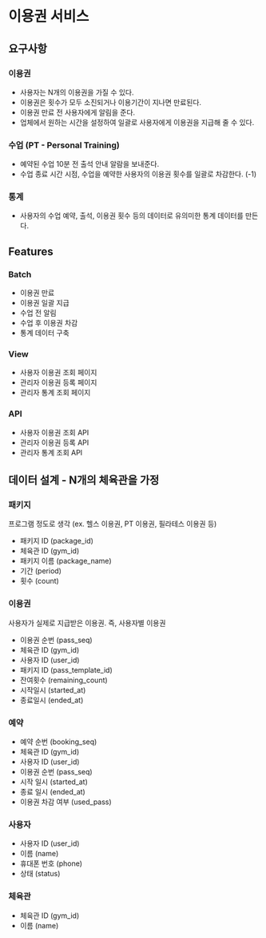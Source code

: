 # 이용권 서비스

## 요구사항

### 이용권
- 사용자는 N개의 이용권을 가질 수 있다.
- 이용권은 횟수가 모두 소진되거나 이용기간이 지나면 만료된다.
- 이용권 만료 전 사용자에게 알림을 준다.
- 업체에서 원하는 시간을 설정하여 일괄로 사용자에게 이용권을 지급해 줄 수 있다.

### 수업 (PT - Personal Training)
- 예약된 수업 10분 전 출석 안내 알람을 보내준다.
- 수업 종료 시간 시점, 수업을 예약한 사용자의 이용권 횟수를 일괄로 차감한다. (-1)

### 통계
- 사용자의 수업 예약, 출석, 이용권 횟수 등의 데이터로 유의미한 통계 데이터를 만든다.


## Features

### Batch
- 이용권 만료
- 이용권 일괄 지급
- 수업 전 알림
- 수업 후 이용권 차감
- 통계 데이터 구축

### View
- 사용자 이용권 조회 페이지
- 관리자 이용권 등록 페이지
- 관리자 통계 조회 페이지

### API
- 사용자 이용권 조회 API
- 관리자 이용권 등록 API
- 관리자 통계 조회 API

## 데이터 설계 - N개의 체육관을 가정

### 패키지
프로그램 정도로 생각 (ex. 헬스 이용권, PT 이용권, 필라테스 이용권 등)

- 패키지 ID (package_id)
- 체육관 ID (gym_id)
- 패키지 이름 (package_name)
- 기간 (period)
- 횟수 (count)

### 이용권
사용자가 실제로 지급받은 이용권. 즉, 사용자별 이용권

- 이용권 순번 (pass_seq)
- 체육관 ID (gym_id)
- 사용자 ID (user_id)
- 패키지 ID (pass_template_id)
- 잔여횟수 (remaining_count)
- 시작일시 (started_at)
- 종료일시 (ended_at) 

### 예약
- 예약 순번 (booking_seq)
- 체육관 ID (gym_id)
- 사용자 ID (user_id)
- 이용권 순번 (pass_seq)
- 시작 일시 (started_at)
- 종료 일시 (ended_at)
- 이용권 차감 여부 (used_pass)

### 사용자
- 사용자 ID (user_id)
- 이름 (name)
- 휴대폰 번호 (phone)
- 상태 (status)

### 체육관
- 체육관 ID (gym_id)
- 이름 (name)

